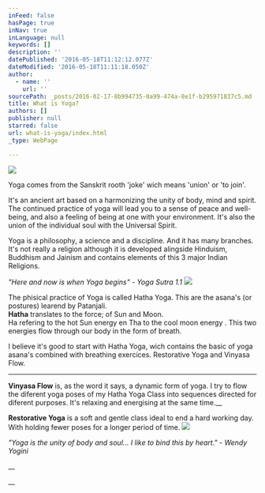 ```yaml
---
inFeed: false
hasPage: true
inNav: true
inLanguage: null
keywords: []
description: ''
datePublished: '2016-05-18T11:12:12.077Z'
dateModified: '2016-05-18T11:11:18.050Z'
author:
  - name: ''
    url: ''
sourcePath: _posts/2016-02-17-8b994735-0a99-474a-8e1f-b295971837c5.md
title: What is Yoga?
authors: []
publisher: null
starred: false
url: what-is-yoga/index.html
_type: WebPage

---
```

![](https://s3-us-west-2.amazonaws.com/the-grid-img/p/f5c6201f3e7a7db31d8a2b9478e45d9c00bd4d2d.jpg)

Yoga comes from the Sanskrit rooth 'joke' wich means 'union' or 'to join'.

It's an ancient art based on a harmonizing the unity of body, mind and spirit. The continued practice of yoga will lead you to a sense of peace and well-being, and also a feeling of being at one with your environment. It's also the union of the individual soul with the Universal Spirit.

Yoga is a philosophy, a science and a discipline. And it has many branches. It's not really a religion although it is developed alingside Hinduism, Buddhism and Jainism and contains elements of this 3 major Indian Religions.

_"Here and now is when Yoga begins" - Yoga Sutra 1.1_
![](https://s3-us-west-2.amazonaws.com/the-grid-img/p/69a4317b10797e6ee749cf4cecca246562b8d4af.jpg)

The phisical practice of Yoga is called Hatha Yoga. This are the asana's (or postures) learend by Patanjali.  
**Hatha** translates to the force; of Sun and Moon.   
Ha refering to the hot Sun energy en Tha to the cool moon energy . This two energies flow through our body in the form of breath.

I believe it's good to start with Hatha Yoga, wich contains the basic of yoga asana's combined with breathing exercices. Restorative Yoga and Vinyasa Flow.  
____

**Vinyasa Flow** is, as the word it says, a dynamic form of yoga. I try to flow the diferent yoga poses of my Hatha Yoga Class into sequences directed for diferent purposes. It's relaxing and energising at the same time.__

**Restorative Yoga** is a soft and gentle class ideal to end a hard working day. With holding fewer poses for a longer period of time.
![](https://the-grid-user-content.s3-us-west-2.amazonaws.com/ad37c9bc-5c1b-4b1e-a733-5f31722800a7.jpg)

_"Yoga is the unity of body and soul... I like to bind this by heart." - Wendy Yogini_

__

__